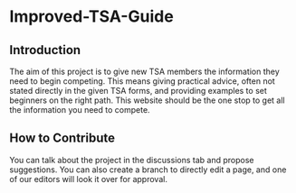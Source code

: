# Improved-TSA-Guide

## Introduction
The aim of this project is to give new TSA members the information they need to begin competing. This means giving practical advice, often not stated directly in the given TSA forms, and providing examples to set beginners on the right path. This website should be the one stop to get all the information you need to compete.

## How to Contribute
You can talk about the project in the discussions tab and propose suggestions. You can also create a branch to directly edit a page, and one of our editors will look it over for approval.
